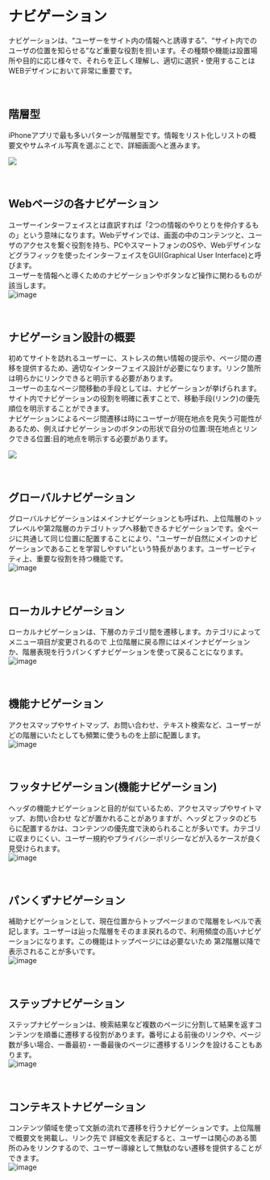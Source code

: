 # ナビゲーション
ナビゲーションは、“ユーザーをサイト内の情報へと誘導する”、“サイト内でのユーザの位置を知らせる”など重要な役割を担います。その種類や機能は設置場所や目的に応じ様々で、それらを正しく理解し、適切に選択・使用することはWEBデザインにおいて非常に重要です。

&nbsp;
&nbsp;

## 階層型 

iPhoneアプリで最も多いパターンが階層型です。情報をリスト化しリストの概要文やサムネイル写真を選ぶことで、詳細画面へと進みます。



![](img/NavigationHierarchical-Graphic_2x.png)

&nbsp;
&nbsp;


## Webページの各ナビゲーション

ユーザーインターフェイスとは直訳すれば「2つの情報のやりとりを仲介するもの」という意味になります。Webデザインでは、画面の中のコンテンツと、ユーザのアクセスを繋ぐ役割を持ち、PCやスマートフォンのOSや、Webデザインなどグラフィックを使ったインターフェイスをGUI(Graphical User Interface)と呼びます。  
ユーザーを情報へと導くためのナビゲーションやボタンなど操作に関わるものが該当します。  
![image](img/navigation_area.png)

&nbsp;
&nbsp;## ナビゲーション設計の概要
初めてサイトを訪れるユーザーに、ストレスの無い情報の提示や、ページ間の遷移を提供するため、適切なインターフェイス設計が必要になります。リンク箇所は明らかにリンクできると明示する必要があります。  
ユーザーの主なページ間移動の手段としては、ナビゲーションが挙げられます。サイト内でナビゲーションの役割を明確に表すことで、移動手段(リンク)の優先順位を明示することができます。  
ナビゲーションによるページ間遷移は時にユーザーが現在地点を見失う可能性があるため、例えばナビゲーションのボタンの形状で自分の位置:現在地点とリンクできる位置:目的地点を明示する必要があります。  ![](img/navigation_current.png)&nbsp;
&nbsp;



## グローバルナビゲーション
グローバルナビゲーションはメインナビゲーションとも呼ばれ、上位階層のトップレベルや第2階層のカテゴリトップへ移動できるナビゲーションです。全ページに共通して同じ位置に配置することにより、“ユーザーが自然にメインのナビゲーションであることを学習しやすい”という特長があります。ユーザービティティ上、重要な役割を持つ機能です。  
![image](img/navigation_gnav.png)

&nbsp;
&nbsp;


## ローカルナビゲーション
ローカルナビゲーションは、下層のカテゴリ間を遷移します。カテゴリによってメニュー項目が変更されるので 上位階層に戻る際にはメインナビゲーションか、階層表現を行うパンくずナビゲーションを使って戻ることになります。  
![image](img/navigation_local.png)

&nbsp;
&nbsp;


## 機能ナビゲーション
アクセスマップやサイトマップ、お問い合わせ、テキスト検索など、ユーザーがどの階層にいたとしても頻繁に使うものを上部に配置します。  
![image](img/10interface_nav4.png)

&nbsp;
&nbsp;


## フッタナビゲーション(機能ナビゲーション)
ヘッダの機能ナビゲーションと目的が似ているため、アクセスマップやサイトマップ、お問い合わせ などが置かれることがありますが、ヘッダとフッタのどちらに配置するかは、コンテンツの優先度で決められることが多いです。カテゴリに収まりにくい、ユーザー規約やプライバシーポリシーなどが入るケースが良く見受けられます。  
![image](img/10interface_nav5.png)

&nbsp;
&nbsp;


## パンくずナビゲーション
補助ナビゲーションとして、現在位置からトップページまので階層をレベルで表記します。ユーザーは辿った階層をそのまま戻れるので、利用頻度の高いナビゲーションになります。この機能はトップページには必要ないため 第2階層以降で表示されることが多いです。  
![image](img/10interface_nav6.png)

&nbsp;
&nbsp;


## ステップナビゲーション
ステップナビゲーションは、検索結果など複数のページに分割して結果を返すコンテンツを順番に遷移する役割があります。番号による前後のリンクや、ページ数が多い場合、一番最初・一番最後のページに遷移するリンクを設けることもあります。  
![image](img/10interface_nav7.png)

&nbsp;
&nbsp;



## コンテキストナビゲーション
コンテンツ領域を使って文脈の流れで遷移を行うナビゲーションです。上位階層で概要文を掲載し、リンク先で 詳細文を表記すると、ユーザーは関心のある箇所のみをリンクするので、ユーザー導線として無駄のない遷移を提供することができます。  
![image](img/10interface_nav9.png)

&nbsp;
&nbsp;
